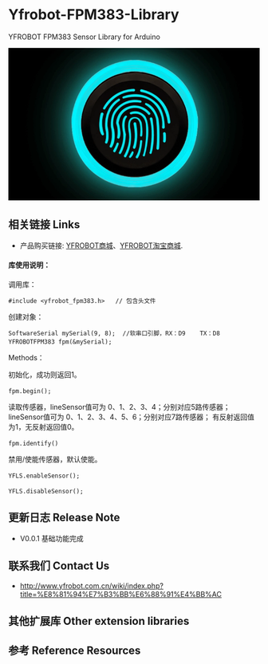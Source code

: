 # Yfrobot-FPM383-Library
YFROBOT FPM383 Sensor Library for Arduino

![](./assets/Fingerprint_Identification_Sensor.png)

## 相关链接 Links

* 产品购买链接: [YFROBOT商城](https://www.yfrobot.com/)、[YFROBOT淘宝商城](https://yfrobot.taobao.com/).

#### 库使用说明：
调用库：

`#include <yfrobot_fpm383.h>   // 包含头文件`

创建对象：

`SoftwareSerial mySerial(9, 8);  //软串口引脚，RX：D9    TX：D8
YFROBOTFPM383 fpm(&mySerial);`

Methods：

初始化，成功则返回1。

`fpm.begin();`

读取传感器，lineSensor值可为 0、1、2、3、4；分别对应5路传感器；lineSensor值可为 0、1、2、3、4、5、6；分别对应7路传感器；
有反射返回值为1，无反射返回值0。

`fpm.identify()`

禁用/使能传感器，默认使能。

`YFLS.enableSensor();`

`YFLS.disableSensor();`


## 更新日志 Release Note
* V0.0.1  基础功能完成

## 联系我们 Contact Us
* http://www.yfrobot.com.cn/wiki/index.php?title=%E8%81%94%E7%B3%BB%E6%88%91%E4%BB%AC

## 其他扩展库 Other extension libraries

## 参考 Reference Resources